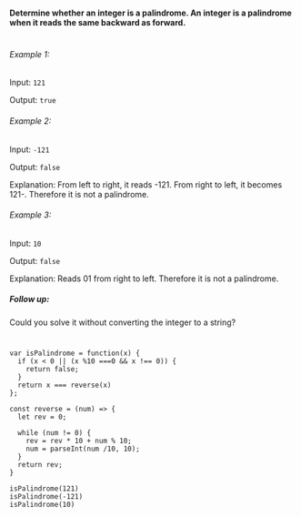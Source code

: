 #### Determine whether an integer is a palindrome. An integer is a palindrome when it reads the same backward as forward.
#


###### Example 1:

Input: `121`

Output: `true`

###### Example 2:

Input: `-121`

Output: `false`

Explanation: From left to right, it reads -121. From right to left, it becomes 121-. Therefore it is not a palindrome.

###### Example 3:

Input: `10`

Output: `false`

Explanation: Reads 01 from right to left. Therefore it is not a palindrome.

##### Follow up:

Could you solve it without converting the integer to a string?

#

```
var isPalindrome = function(x) {
  if (x < 0 || (x %10 ===0 && x !== 0)) {
    return false;
  }
  return x === reverse(x)
};

const reverse = (num) => {
  let rev = 0;
  
  while (num != 0) {
    rev = rev * 10 + num % 10;
    num = parseInt(num /10, 10);
  }
  return rev;
}

isPalindrome(121)
isPalindrome(-121)
isPalindrome(10)

```
